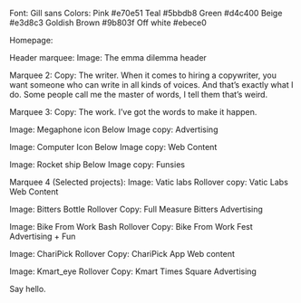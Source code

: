 Font:
Gill sans
Colors:
Pink #e70e51
Teal #5bbdb8
Green #d4c400
Beige #e3d8c3
Goldish Brown #9b803f
Off white #ebece0

Homepage:

Header marquee:
Image:
The emma dilemma header

Marquee 2:
Copy:
The writer.
When it comes to hiring a copywriter, you want someone who can write in all kinds of voices. And that’s exactly what I do. Some people call me the master of words, I tell them that’s weird.

Marquee 3:
Copy:
The work.
I’ve got the words to make it happen.

Image:
Megaphone icon
Below Image copy:
Advertising

Image:
Computer Icon
Below Image copy:
Web Content

Image:
Rocket ship
Below Image copy:
Funsies

Marquee 4 (Selected projects):
Image:
Vatic labs
Rollover copy:
Vatic Labs
Web Content

Image:
Bitters Bottle
Rollover Copy:
Full Measure Bitters
Advertising

Image:
Bike From Work Bash
Rollover Copy:
Bike From Work Fest
Advertising + Fun

Image:
ChariPick
Rollover Copy:
ChariPick App
Web content

Image:
Kmart_eye
Rollover Copy:
Kmart Times Square
Advertising


Say hello.
<link to contact page>


